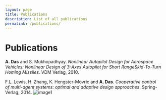 ```yaml
---
layout: page
title: Publications
description: List of all publications
permalink: /publications/
---
```


# Publications

**A. Das** and S. Mukhopadhyay. *Nonlinear Autopilot Design for Aerospace Vehicles: Nonlinear Design of 3-Axes Autopilot for Short RangeSkid-To-Turn Homing Missiles.* VDM Verlag, 2010.

F.L. Lewis, H. Zhang, K. Hengster-Movric and **A. Das**. *Cooperative control of multi-agent systems: optimal and adaptive design approaches*. Spring-Verlag, 2014.
![image1](https://www.dropbox.com/s/vb7vo6wzhy5aawl/Book_Cooperative_Control.png?dl=0)
